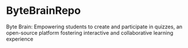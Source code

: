 # ByteBrainRepo
Byte Brain: Empowering students to create and participate in quizzes, an open-source platform fostering interactive and collaborative learning experience
